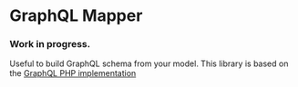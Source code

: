 # GraphQL Mapper

### Work in progress.

Useful to build GraphQL schema from your model.
This library is based on the [GraphQL PHP implementation](https://github.com/webonyx/graphql-php)

